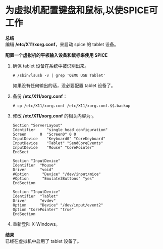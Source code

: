# 为虚拟机配置键盘和鼠标,以使SPICE可工作

**总结**<br/>
编辑 **/etc/X11/xorg.conf**，来启动 spice 的 tablet 设备。


**配置一个虚拟机的平板输入设备和鼠标来使用 SPICE**

1. 确保 tablet 设备在系统中被识别出来。

    ```
    # /sbin/lsusb -v | grep 'QEMU USB Tablet'
    ```

    如果没有任何输出的话，没必要配置 tablet 设备了。

2. 备份 **/etc/X11/xorg.conf**：

    ```
    # cp /etc/X11/xorg.conf /etc/X11/xorg.conf.$$.backup
    ```

3. 修改 **/etc/X11/xorg.conf** 的相关内容为:。

    ```
    Section "ServerLayout"
    Identifier     "single head configuration"
    Screen      0  "Screen0" 0 0
    InputDevice    "Keyboard0" "CoreKeyboard"
    InputDevice    "Tablet" "SendCoreEvents"
    InputDevice    "Mouse" "CorePointer"
    EndSect

    Section "InputDevice"
    Identifier  "Mouse"
    Driver      "void"
    #Option      "Device" "/dev/input/mice"
    #Option      "Emulate3Buttons" "yes"
    EndSection

    Section "InputDevice"
    Identifier  "Tablet"
    Driver      "evdev"
    Option      "Device" "/dev/input/event2"
    Option "CorePointer" "true"
    EndSection
    ```

4. 重新登陆 X-Windows。

**结果**<br/>
已经在虚拟机中启用了 tablet 设备了。
